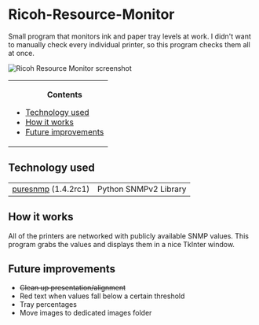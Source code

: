# Ricoh-Resource-Monitor
Small program that monitors ink and paper tray levels at work. I didn't want to manually check every individual printer, so this program checks them all at once.

<img src="https://i.imgur.com/noWoyA2.png" alt="Ricoh Resource Monitor screenshot">

<table>
<tr><td><ul>
<b><p align="center">Contents</p></b>
<li><a href="#Tech">Technology used</a></li>
<li><a href="#How">How it works</a></li>
<li><a href="future">Future improvements</a></li>
</ul></td></tr>
</table>

## <a name="Tech">Technology used</a>

<table>
  <tr>
  <td><a href="https://github.com/exhuma/puresnmp">puresnmp</a> (1.4.2rc1) </td>
    <td>Python SNMPv2 Library </td>
  </tr>
</table>

## <a name="How">How it works</a>

All of the printers are networked with publicly available SNMP values. This program grabs the values and displays them in a nice TkInter window.

## <a name="future">Future improvements</a>
<ul>
  <li><del>Clean up presentation/alignment</del></li>
  <li>Red text when values fall below a certain threshold</li>
  <li>Tray percentages</li>
  <li>Move images to dedicated images folder</li>
</ul>
